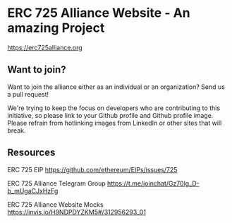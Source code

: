 # ERC 725 Alliance Website - An amazing Project

https://erc725alliance.org

## Want to join?

Want to join the alliance either as an individual or an organization? Send us a pull request!

We're trying to keep the focus on developers who are contributing to this initiative, so please link to your Github profile and Github profile image. Please refrain from hotlinking images from LinkedIn or other sites that will break.

## Resources

ERC 725 EIP
https://github.com/ethereum/EIPs/issues/725

ERC 725 Alliance Telegram Group
https://t.me/joinchat/Gz70lg_D-b_mUgaCJxHzFg

ERC 725 Alliance Website Mocks
https://invis.io/H9NDPDYZKM5#/312956293_01



